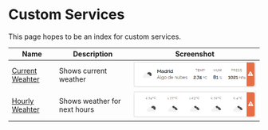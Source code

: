 # Custom Services
This page hopes to be an index for custom services.

| Name | Description | Screenshot|
|------|---------------|-----------|
| [Current Weahter][weather-current-docs] | Shows current weather | ![Current Weather Card][weather-current]
| [Hourly Weahter][weather-hourly-docs] | Shows weather for next hours | ![Hourly Weather Card][weather-hourly]

[weather-current-docs]: ./weather/weather.md#current-weather
[weather-hourly-docs]: ./weather/weather.md#hourly-weather
[weather-current]: ./weather/weather-current.png "Current Weather Card"
[weather-hourly]: ./weather/weather-hourly.png "Hourly Weather Card"
